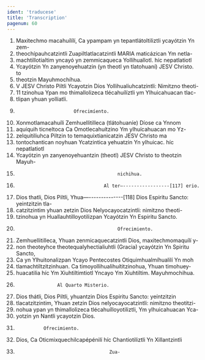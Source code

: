 ```yaml
---
ident: 'traducese'
title: 'Transcription'
pagenum: 60
---
```

1. Maxitechmo macahuílílí, Ca ypampam yn tepantlátoltiliztli ycayótzin Yn zem-
2. theochípauhcatzintli Zuapiltlatlacatzintli MARIA maticázican Ym netla-
3. machtillotialtim yncayó yn zemmicaqueca Yollihuallotl. híc nepatlatiotl
4. Ycayótzin Yn zanyenoyehuatzin (yn theotl yn tlatohuaní) JESV Christo. to
5. theotzin                Mayuhmochíhua.
6. V JESV Christo Piltli Ycayotzin Díos Yollihualiuhcatzintli: Nimitzno theoti-
7. 11 tzinohua Ypan mo thimallolizeca tlécahuílíztli ym Ylhuicahuacan tlac-
8. tlipan yhuan yolliatli.
9.                          Ofrecimíento.
10. Xonmotlamacahuíli Zemhuellitilleca (tlátohuaníe) Díose ca Ynnom
11. aquíquih ticneltoca Ca Omotlecahuítzino Ym ylhuícahuacan mo Yz-
12. zelquitiliuhca Piltzin to temaquixtianicatzin JESV Christo ma
13. tontochantican noyhuan Ycatzintica yehuatzin Yn ylhuicac. híc nepatlatiotl
14. Ycayótzin yn zanyenoyehuantzin (theotl) JESV Christo to theotzin Mayuh-
15.                                          nichihua.
16.                                     Al ter—-----------------[117] erio.
17. Dios thatli, Dios Piltli, Yhua—--------------[118] Dios Espiritu Sancto: yeintzitzin tla-
18. catzitzintim yhuan zetzin Dios Nelyocayocatzintli: nimitzno theoti-
19. tzinohua yn Huallauhtilloyotilizpan Ycayótzin Yn Espiritu Sancto.
20.                                          Ofrecimiento.
21. Zemhuellitilleca, Yhuan zenmicaquecatzintli Dios, maxitechmomaquílí y-
22. non theoteyhce theotequalyhectialiuhtli (Gracia) ycayótzin Yn Spiritu Sancto,
23. Ca yn Ylhuitonalizpan Ycayo Pentecostes Otiquimhualmíhualilí Yn moh
24. tlamachtiltzitzinhuan. Ca timoyollihualihuítitzinohua, Yhuan timohuey-
25. huacatilia híc Ym Xiuhtiltimtiotl Yncayo Ym Xiuhtiltim. Mayuhmochihua.
26.                    Al Quarto Misterio.
27. Dios thátli, Dios Piltli, yhuantzin Díos Espiritu Sancto: yeíntzitzin
28. tlacatzitzintim, Yhuan zetzin Dios nelyocayocatzintli: nimitzno theotitzi-
29. nohua ypan yn thimallolizeca  tlécahuílloyotiliztli, Ym ylhuicahuacan Yca-
30. yotzin yn Nantli ycayotzin Dios.
31.               Ofrecimiento.
32. Dios, Ca Oticmixquechilcapépénilí híc Chantiotiliztli Yn Xillantzintli
33.                                       Zua-
